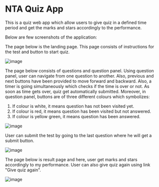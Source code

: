 # NTA Quiz App
This is a quiz web app which allow users to give quiz in a defined time period and get the marks and stars accordingly to the performance.

Below are few screenshots of the application:

The page below is the landing page. This page consists of instructions for the test and button to start quiz.

![image](https://user-images.githubusercontent.com/70859035/147391365-3f53b2b0-4912-4725-89d0-5bca5e6d90a0.png)

The page below consists of questions and question panel. Using question panel, user can navigate from one question to another. Also, previous and next buttons have been provided to move forward and backward. Also, a timer is going simultaneously which checks if the time is over or not. As soon as time gets over, quiz get automatically submitted. Moreover, in question panel, buttons are of three different colours which symbolizes:
1.	If colour is white, it means question has not been visited yet.
2.	If colour is red, it means question has been visited but not answered.
3.	If colour is yellow green, it means question has been answered.

![image](https://user-images.githubusercontent.com/70859035/147391369-236dcabb-d0ab-4104-a08d-5d7c3fe6c004.png)

User can submit the test by going to the last question where he will get a submit button. 

![image](https://user-images.githubusercontent.com/70859035/147391372-833d7f5b-3dcf-4971-b572-4c79bef0bd3f.png)

The page below is result page and here, user get marks and stars accordingly to my performance. User can also give quiz again using link "Give quiz again".

![image](https://user-images.githubusercontent.com/70859035/147391377-7e72803d-8dd1-4200-a3ee-29838a6590b3.png)


